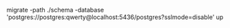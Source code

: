 migrate -path ./schema -database 'postgres://postgres:qwerty@localhost:5436/postgres?sslmode=disable' up